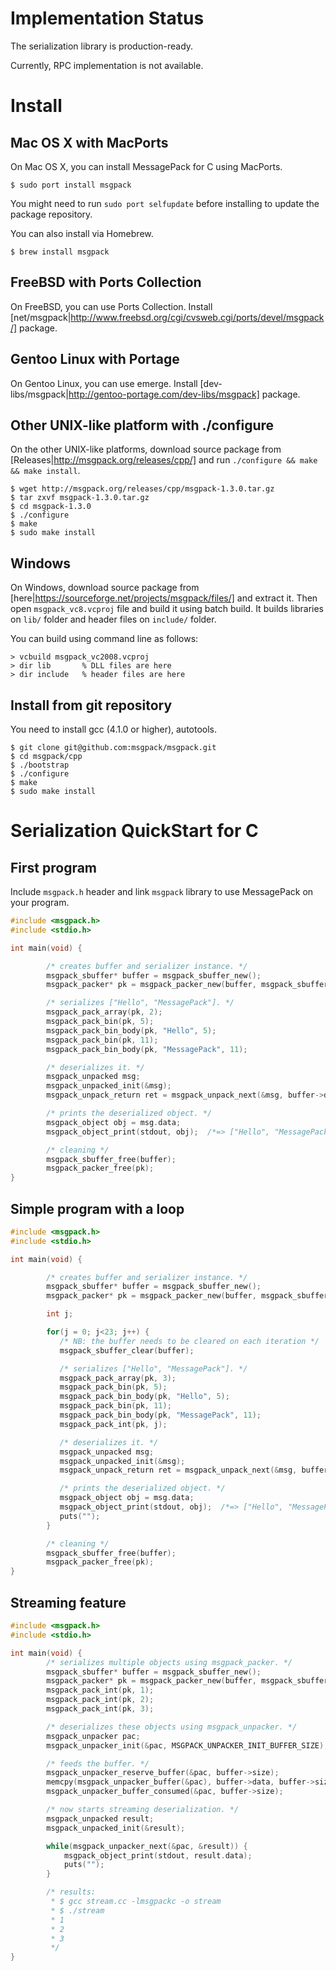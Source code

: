 # Implementation Status

The serialization library is production-ready.

Currently, RPC implementation is not available.

# Install


## Mac OS X with MacPorts

On Mac OS X, you can install MessagePack for C using MacPorts.

```
$ sudo port install msgpack
```

You might need to run `sudo port selfupdate` before installing to update the package repository.

You can also install via Homebrew.

```
$ brew install msgpack
```

## FreeBSD with Ports Collection

On FreeBSD, you can use Ports Collection. Install [net/msgpack|http://www.freebsd.org/cgi/cvsweb.cgi/ports/devel/msgpack/] package.

## Gentoo Linux with Portage

On Gentoo Linux, you can use emerge. Install [dev-libs/msgpack|http://gentoo-portage.com/dev-libs/msgpack] package.

## Other UNIX-like platform with ./configure

On the other UNIX-like platforms, download source package from [Releases|http://msgpack.org/releases/cpp/] and run `./configure && make && make install`.

```
$ wget http://msgpack.org/releases/cpp/msgpack-1.3.0.tar.gz
$ tar zxvf msgpack-1.3.0.tar.gz
$ cd msgpack-1.3.0
$ ./configure
$ make
$ sudo make install
```

## Windows

On Windows, download source package from [here|https://sourceforge.net/projects/msgpack/files/] and extract it.
Then open `msgpack_vc8.vcproj` file and build it using batch build. It builds libraries on `lib/` folder and header files on `include/` folder.

You can build using command line as follows:

```
> vcbuild msgpack_vc2008.vcproj
> dir lib       % DLL files are here
> dir include   % header files are here
```

## Install from git repository

You need to install gcc (4.1.0 or higher), autotools.

```
$ git clone git@github.com:msgpack/msgpack.git
$ cd msgpack/cpp
$ ./bootstrap
$ ./configure
$ make
$ sudo make install
```

# Serialization QuickStart for C

## First program

Include `msgpack.h` header and link `msgpack` library to use MessagePack on your program.

```c
#include <msgpack.h>
#include <stdio.h>

int main(void) {

        /* creates buffer and serializer instance. */
        msgpack_sbuffer* buffer = msgpack_sbuffer_new();
        msgpack_packer* pk = msgpack_packer_new(buffer, msgpack_sbuffer_write);

        /* serializes ["Hello", "MessagePack"]. */
        msgpack_pack_array(pk, 2);
        msgpack_pack_bin(pk, 5);
        msgpack_pack_bin_body(pk, "Hello", 5);
        msgpack_pack_bin(pk, 11);
        msgpack_pack_bin_body(pk, "MessagePack", 11);

        /* deserializes it. */
        msgpack_unpacked msg;
        msgpack_unpacked_init(&msg);
        msgpack_unpack_return ret = msgpack_unpack_next(&msg, buffer->data, buffer->size, NULL);

        /* prints the deserialized object. */
        msgpack_object obj = msg.data;
        msgpack_object_print(stdout, obj);  /*=> ["Hello", "MessagePack"] */

        /* cleaning */
        msgpack_sbuffer_free(buffer);
        msgpack_packer_free(pk);
}
```

## Simple program with a loop

```c
#include <msgpack.h>
#include <stdio.h>

int main(void) {

        /* creates buffer and serializer instance. */
        msgpack_sbuffer* buffer = msgpack_sbuffer_new();
        msgpack_packer* pk = msgpack_packer_new(buffer, msgpack_sbuffer_write);

        int j;

        for(j = 0; j<23; j++) {
           /* NB: the buffer needs to be cleared on each iteration */
           msgpack_sbuffer_clear(buffer);

           /* serializes ["Hello", "MessagePack"]. */
           msgpack_pack_array(pk, 3);
           msgpack_pack_bin(pk, 5);
           msgpack_pack_bin_body(pk, "Hello", 5);
           msgpack_pack_bin(pk, 11);
           msgpack_pack_bin_body(pk, "MessagePack", 11);
           msgpack_pack_int(pk, j);

           /* deserializes it. */
           msgpack_unpacked msg;
           msgpack_unpacked_init(&msg);
           msgpack_unpack_return ret = msgpack_unpack_next(&msg, buffer->data, buffer->size, NULL);

           /* prints the deserialized object. */
           msgpack_object obj = msg.data;
           msgpack_object_print(stdout, obj);  /*=> ["Hello", "MessagePack"] */
           puts("");
        }

        /* cleaning */
        msgpack_sbuffer_free(buffer);
        msgpack_packer_free(pk);
}
```

## Streaming feature

```c
#include <msgpack.h>
#include <stdio.h>

int main(void) {
        /* serializes multiple objects using msgpack_packer. */
        msgpack_sbuffer* buffer = msgpack_sbuffer_new();
        msgpack_packer* pk = msgpack_packer_new(buffer, msgpack_sbuffer_write);
        msgpack_pack_int(pk, 1);
        msgpack_pack_int(pk, 2);
        msgpack_pack_int(pk, 3);

        /* deserializes these objects using msgpack_unpacker. */
        msgpack_unpacker pac;
        msgpack_unpacker_init(&pac, MSGPACK_UNPACKER_INIT_BUFFER_SIZE);

        /* feeds the buffer. */
        msgpack_unpacker_reserve_buffer(&pac, buffer->size);
        memcpy(msgpack_unpacker_buffer(&pac), buffer->data, buffer->size);
        msgpack_unpacker_buffer_consumed(&pac, buffer->size);

        /* now starts streaming deserialization. */
        msgpack_unpacked result;
        msgpack_unpacked_init(&result);

        while(msgpack_unpacker_next(&pac, &result)) {
            msgpack_object_print(stdout, result.data);
            puts("");
        }

        /* results:
         * $ gcc stream.cc -lmsgpackc -o stream
         * $ ./stream
         * 1
         * 2
         * 3
         */
}
```
